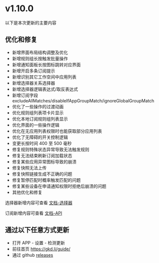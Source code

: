 # v1.10.0

以下是本次更新的主要内容

## 优化和修复

- 新增界面布局结构调整及优化
- 新增规则组长按触发批量操作
- 新增通知面板长按图标跳转对应界面
- 新增开启多条订阅提示
- 新增识别其它工作空间中应用列表
- 新增选择器关系选择器
- 新增选择器逻辑表达式/取反表达式
- 新增订阅字段 excludeAllMatches/disableIfAppGroupMatch/ignoreGlobalGroupMatch
- 优化了一些操作的过渡动画
- 优化规则组列表项卡片显示
- 优化本地订阅规则组列表显示
- 优化界面的一些操作逻辑
- 优化在无应用列表权限时也能获取部分应用列表
- 优化了无障碍的开关控制逻辑
- 变更长按时间 400 至 500 毫秒
- 修复规则特殊状态异常导致无法触发规则
- 修复无法结束刷新订阅加载状态
- 修复某些应用异常图标导致的崩溃
- 修复快照无法上传
- 修复快照链接生成不正确的问题
- 修复暂停匹配时概率触发匹配的问题
- 修复某些设备在申请通知权限时拒绝后崩溃的问题
- 其他优化和修复

选择器新增内容可查看 [文档-选择器](https://gkd.li/guide/selector)

订阅新增内容可查看 [文档-API](https://gkd.li/api/)

## 通过以下任意方式更新

- 打开 APP - 设置 - 检测更新
- 前往首页 <https://gkd.li/guide/>
- 通过 github [releases](https://github.com/gkd-kit/gkd/releases)

